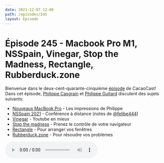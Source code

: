 ```yaml
---
date: 2021-12-07 12:00
path: /episodes/245
layout: Episode
---
```

# Épisode 245 - Macbook Pro M1, NSSpain, Vinegar, Stop the Madness, Rectangle, Rubberduck.zone
<p>Bienvenue dans le deux-cent-quarante-cinqui&egrave;me&nbsp;<a href="https://archive.org/download/cacaocast/cacaocast_245.mp3" title="CacaoCast Episode 245">épisode</a> de CacaoCast! Dans cet épisode, <a href="http://www.twitter.com/philippec" title="Philippe Casgrain sur Twitter">Philippe Casgrain</a> et <a href="http://www.twitter.com/cacaocast" title="Philippe Guitard sur Twitter">Philippe Guitard</a> discutent des sujets suivants:</p>
<ul>
<li><a href="https://www.apple.com/ca/fr/macbook-pro-14-and-16/" title="Nouveaux MacBook Pro">Nouveaux MacBook Pro</a> - Les impressions de Philippe</li>
<li><a href="https://nsspain.com" title="NSSpain 2021">NSSpain 2021</a> - Conférence à distance (notes de <a href="https://twitter.com/felibe444/status/1461723612453421057" title="notes de @felibe444">@felibe444</a>)</li>
<li><a href="https://apps.apple.com/fr/app/vinegar-tube-cleaner/id1591303229" title="Vinegar">Vinegar</a> - Youtube en mieux</li>
<li><a href="https://apps.apple.com/fr/app/stopthemadness/id1376402589" title="Stop the madness">Stop the madness</a> - Prenez le contrôle de votre navigateur</li>
<li><a href="https://rectangleapp.com" title="Rectangle">Rectangle</a> - Pour arranger vos fenêtres</li>
<li><a href="https://rubberduck.zone" title="Rubberduck.zone">Rubberduck.zone</a> - Pour résoudre vos problèmes</li>
</ul>
<p><audio controls><source src="https://archive.org/download/cacaocast/cacaocast_245.mp3" type="audio/mpeg"><source src="https://archive.org/download/cacaocast/cacaocast_245.mp3" type="audio/mp4">Votre navigateur ne supporte pas l'élément audio / Your browser does not support the audio element.</audio></p>

